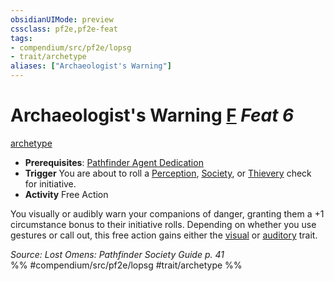 ```yaml
---
obsidianUIMode: preview
cssclass: pf2e,pf2e-feat
tags:
- compendium/src/pf2e/lopsg
- trait/archetype
aliases: ["Archaeologist's Warning"]
---
```

# Archaeologist's Warning  [F](../../rules/core-rulebook/chapter-9-playing-the-game.md#Actions "Free Action") *Feat 6*  
[archetype](../../rules/traits/archetype.md)  

- **Prerequisites**: [Pathfinder Agent Dedication](pathfinder-agent-dedication-lowg.md)
- **Trigger** You are about to roll a [Perception](../skills.md#Perception), [Society](../skills.md#Society), or [Thievery](../skills.md#Thievery) check for initiative.
- **Activity** Free Action

You visually or audibly warn your companions of danger, granting them a +1 circumstance bonus to their initiative rolls. Depending on whether you use gestures or call out, this free action gains either the [visual](../../rules/traits/visual.md) or [auditory](../../rules/traits/auditory.md) trait.

*Source: Lost Omens: Pathfinder Society Guide p. 41*  
%% #compendium/src/pf2e/lopsg #trait/archetype %%